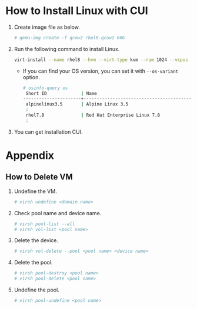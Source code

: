 # How to Install Linux with CUI
1. Create image file as below.
   ```sh
   # qemu-img create -f qcow2 rhel8.qcow2 60G
   ```
2. Run the following command to install Linux. 
   ```sh
   virt-install --name rhel8 --hvm --virt-type kvm --ram 1024 --vcpus 1 --arch x86_64 --os-type linux --disk /vm/rhel8/rhel8.qcow2 --network bridge=virbr0 --graphics none --serial pty --console pty --location rhel-8.2-x86_64-dvd.iso --extra-args "console=ttyS0"
   ```
   - If you can find your OS version, you can set it with ```--os-variant``` option.
     ```sh
     # osinfo-query os
      Short ID             | Name                                               | Version  | ID
     ----------------------+----------------------------------------------------+----------+-----------------------------------------
      alpinelinux3.5       | Alpine Linux 3.5                                   | 3.5      | http://alpinelinux.org/alpinelinux/3.5
      :
      rhel7.8              | Red Hat Enterprise Linux 7.8                       | 7.8      | http://redhat.com/rhel/7.8
      :
     ```
3. You can get installation CUI.

# Appendix
## How to Delete VM
1. Undefine the VM.
   ```sh
   # virsh undefine <domain name>
   ```
1. Check pool name and device name.
   ```sh
   # virsh pool-list --all
   # virsh vol-list <pool name>
   ```
1. Delete the device.
   ```sh
   # virsh vol-delete --pool <pool name> <device name>
   ```
1. Delete the pool.
   ```sh
   # virsh pool-destroy <pool name>
   # virsh pool-delete <pool name>
   ```
1. Undefine the pool.
   ```sh
   # virsh pool-undefine <pool name>
   ```  